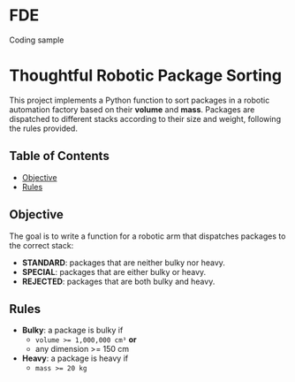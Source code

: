 # FDE
Coding sample
# Thoughtful Robotic Package Sorting

This project implements a Python function to sort packages in a robotic automation factory based on their **volume** and **mass**. Packages are dispatched to different stacks according to their size and weight, following the rules provided.

## Table of Contents
- [Objective](#objective)
- [Rules](#rules)

## Objective

The goal is to write a function for a robotic arm that dispatches packages to the correct stack:

- **STANDARD**: packages that are neither bulky nor heavy.
- **SPECIAL**: packages that are either bulky or heavy.
- **REJECTED**: packages that are both bulky and heavy.

## Rules

- **Bulky**: a package is bulky if  
  - `volume >= 1,000,000 cm³` **or**  
  - any dimension >= 150 cm
- **Heavy**: a package is heavy if  
  - `mass >= 20 kg`

